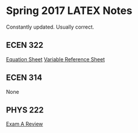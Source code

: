# Spring 2017 LATEX Notes
Constantly updated. Usually correct.

## ECEN 322
[Equation Sheet](PDF/ECEN322_Equations.pdf)
[Variable Reference Sheet](PDF/VarRef.pdf)

## ECEN 314
None

## PHYS 222

[Exam A Review](PDF/PHYS222_ExamA.pdf)
